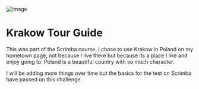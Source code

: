 ![image](https://user-images.githubusercontent.com/125750266/224616389-132d3eef-39d6-4367-85ef-de0fac63b803.png)

# Krakow Tour Guide

This was part of the Scrimba course. I chose to use Krakow in Poland on my hometown page, not because I live there but because its a place I like and enjoy going to. Poland is a beautiful country with so much character. 

I will be adding more things over time but the basics for the test on Scrimba have passed on this challenge. 
